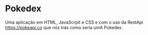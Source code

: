 # Pokedex
Uma aplicação em HTML, JavaScrpit e CSS e com o uso da RestApi https://pokeapi.co que nós trás como seria umA Pokedex. 

